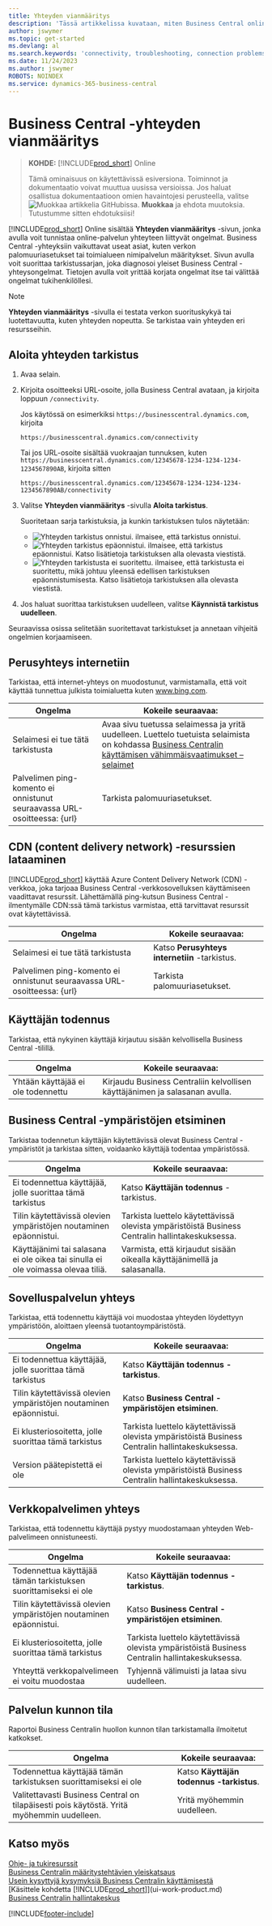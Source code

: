 ```yaml
---
title: Yhteyden vianmääritys
description: 'Tässä artikkelissa kuvataan, miten Business Central online -yhteyden muodostamiseen liittyviä ongelmia tunnistetaan ja korjataan Yhteyden vianmääritys -sivulla.'
author: jswymer
ms.topic: get-started
ms.devlang: al
ms.search.keywords: 'connectivity, troubleshooting, connection problems'
ms.date: 11/24/2023
ms.author: jswymer
ROBOTS: NOINDEX
ms.service: dynamics-365-business-central
---
```


# Business Central -yhteyden vianmääritys

> **KOHDE:** [!INCLUDE[prod_short](includes/prod_short.md)] Online
>
> Tämä ominaisuus on käytettävissä esiversiona. Toiminnot ja dokumentaatio voivat muuttua uusissa versioissa. Jos haluat osallistua dokumentaatioon omien havaintojesi perusteella, valitse ![Muokkaa artikkelia GitHubissa.](media/github-edit-pencil.png) **Muokkaa** ja ehdota muutoksia. Tutustumme sitten ehdotuksiisi!

[!INCLUDE[prod_short](includes/prod_short.md)] Online sisältää **Yhteyden vianmääritys** -sivun, jonka avulla voit tunnistaa online-palvelun yhteyteen liittyvät ongelmat. Business Central -yhteyksiin vaikuttavat useat asiat, kuten verkon palomuuriasetukset tai toimialueen nimipalvelun määritykset. Sivun avulla voit suorittaa tarkistussarjan, joka diagnosoi yleiset Business Central -yhteysongelmat. Tietojen avulla voit yrittää korjata ongelmat itse tai välittää ongelmat tukihenkilöllesi.

> [!NOTE]
> **Yhteyden vianmääritys** -sivulla ei testata verkon suorituskykyä tai luotettavuutta, kuten yhteyden nopeutta. Se tarkistaa vain yhteyden eri resursseihin.

## Aloita yhteyden tarkistus 

1. Avaa selain.
2. Kirjoita osoitteeksi URL-osoite, jolla Business Central avataan, ja kirjoita loppuun `/connectivity`. 

    Jos käytössä on esimerkiksi `https://businesscentral.dynamics.com`, kirjoita

    ```http
    https://businesscentral.dynamics.com/connectivity
    ```

    Tai jos URL-osoite sisältää vuokraajan tunnuksen, kuten `https://businesscentral.dynamics.com/12345678-1234-1234-1234-1234567890AB`, kirjoita sitten

    ```http
    https://businesscentral.dynamics.com/12345678-1234-1234-1234-1234567890AB/connectivity
    ```
 
3. Valitse **Yhteyden vianmääritys** -sivulla **Aloita tarkistus**.

    Suoritetaan sarja tarkistuksia, ja kunkin tarkistuksen tulos näytetään:

    - ![Yhteyden tarkistus onnistui.](media/connectivity-check.png) ilmaisee, että tarkistus onnistui.
    - ![Yhteyden tarkistus epäonnistui.](media/connectivity-failed.png) ilmaisee, että tarkistus epäonnistui. Katso lisätietoja tarkistuksen alla olevasta viestistä.
    - ![Yhteyden tarkistusta ei suoritettu.](media/connectivity-blocked.png) ilmaisee, että tarkistusta ei suoritettu, mikä johtuu yleensä edellisen tarkistuksen epäonnistumisesta. Katso lisätietoja tarkistuksen alla olevasta viestistä.

4. Jos haluat suorittaa tarkistuksen uudelleen, valitse **Käynnistä tarkistus uudelleen**.

Seuraavissa osissa selitetään suoritettavat tarkistukset ja annetaan vihjeitä ongelmien korjaamiseen.

## Perusyhteys internetiin

Tarkistaa, että internet-yhteys on muodostunut, varmistamalla, että voit käyttää tunnettua julkista toimialuetta kuten www.bing.com.

|Ongelma|Kokeile seuraavaa:|
|-------|-------------|
|Selaimesi ei tue tätä tarkistusta|Avaa sivu tuetussa selaimessa ja yritä uudelleen. Luettelo tuetuista selaimista on kohdassa [Business Centralin käyttämisen vähimmäisvaatimukset – selaimet](product-requirements.md#browsers)|
|Palvelimen ping-komento ei onnistunut seuraavassa URL-osoitteessa: {url}|Tarkista palomuuriasetukset.|

## CDN (content delivery network) -resurssien lataaminen

[!INCLUDE[prod_short](includes/prod_short.md)] käyttää Azure Content Delivery Network (CDN) -verkkoa, joka tarjoaa Business Central -verkkosovelluksen käyttämiseen vaadittavat resurssit. Lähettämällä ping-kutsun Business Central -ilmentymälle CDN:ssä tämä tarkistus varmistaa, että tarvittavat resurssit ovat käytettävissä.

|Ongelma|Kokeile seuraavaa:|
|-------|-------------|
|Selaimesi ei tue tätä tarkistusta|Katso **Perusyhteys internetiin** -tarkistus.|
|Palvelimen ping-komento ei onnistunut seuraavassa URL-osoitteessa: {url}|Tarkista palomuuriasetukset.|

## Käyttäjän todennus

Tarkistaa, että nykyinen käyttäjä kirjautuu sisään kelvollisella Business Central -tilillä.

|Ongelma|Kokeile seuraavaa:|
|-------|-------------|
|Yhtään käyttäjää ei ole todennettu|Kirjaudu Business Centraliin kelvollisen käyttäjänimen ja salasanan avulla.|

## Business Central -ympäristöjen etsiminen

Tarkistaa todennetun käyttäjän käytettävissä olevat Business Central -ympäristöt ja tarkistaa sitten, voidaanko käyttäjä todentaa ympäristössä.
<!-- example: Your user name or password is incorrect, or you do not have a valid account.. Request duration: 332 milliseconds)-->

|Ongelma|Kokeile seuraavaa:|
|-------|-------------|
|Ei todennettua käyttäjää, jolle suorittaa tämä tarkistus|Katso **Käyttäjän todennus** -tarkistus.|
|Tilin käytettävissä olevien ympäristöjen noutaminen epäonnistui.|Tarkista luettelo käytettävissä olevista ympäristöistä Business Centralin hallintakeskuksessa.|
|Käyttäjänimi tai salasana ei ole oikea tai sinulla ei ole voimassa olevaa tiliä.| Varmista, että kirjaudut sisään oikealla käyttäjänimellä ja salasanalla.|

## Sovelluspalvelun yhteys

Tarkistaa, että todennettu käyttäjä voi muodostaa yhteyden löydettyyn ympäristöön, aloittaen yleensä tuotantoympäristöstä.

|Ongelma|Kokeile seuraavaa:|
|-------|-------------|
|Ei todennettua käyttäjää, jolle suorittaa tämä tarkistus|Katso **Käyttäjän todennus -tarkistus**.|
|Tilin käytettävissä olevien ympäristöjen noutaminen epäonnistui.|Katso **Business Central -ympäristöjen etsiminen**.|
|Ei klusteriosoitetta, jolle suorittaa tämä tarkistus|Tarkista luettelo käytettävissä olevista ympäristöistä Business Centralin hallintakeskuksessa.|
|Version päätepistettä ei ole|Tarkista luettelo käytettävissä olevista ympäristöistä Business Centralin hallintakeskuksessa.|

## Verkkopalvelimen yhteys

Tarkistaa, että todennettu käyttäjä pystyy muodostamaan yhteyden Web-palvelimeen onnistuneesti.

|Ongelma|Kokeile seuraavaa:|
|-------|-------------|
|Todennettua käyttäjää tämän tarkistuksen suorittamiseksi ei ole|Katso **Käyttäjän todennus -tarkistus**.|
|Tilin käytettävissä olevien ympäristöjen noutaminen epäonnistui.|Katso **Business Central -ympäristöjen etsiminen**.|
|Ei klusteriosoitetta, jolle suorittaa tämä tarkistus|Tarkista luettelo käytettävissä olevista ympäristöistä Business Centralin hallintakeskuksessa.|
|Yhteyttä verkkopalvelimeen ei voitu muodostaa|Tyhjennä välimuisti ja lataa sivu uudelleen.|

## Palvelun kunnon tila

Raportoi Business Centralin huollon kunnon tilan tarkistamalla ilmoitetut katkokset.

|Ongelma|Kokeile seuraavaa:|
|-------|-------------|
|Todennettua käyttäjää tämän tarkistuksen suorittamiseksi ei ole|Katso **Käyttäjän todennus -tarkistus**.|
|Valitettavasti Business Central on tilapäisesti pois käytöstä. Yritä myöhemmin uudelleen.|Yritä myöhemmin uudelleen.|

## Katso myös

[Ohje- ja tukiresurssit](product-help-and-support.md)  
[Business Centralin määritystehtävien yleiskatsaus](setup.md)  
[Usein kysyttyjä kysymyksiä Business Centralin käyttämisestä](across-faq.yml)  
[Käsittele kohdetta [!INCLUDE[prod_short](includes/prod_short.md)]](ui-work-product.md)  
[Business Centralin hallintakeskus](/dynamics365/business-central/dev-itpro/administration/tenant-admin-center)

[!INCLUDE[footer-include](includes/footer-banner.md)]
